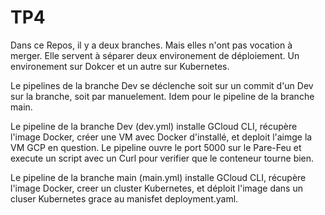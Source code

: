# TP4

Dans ce Repos, il y a deux branches.
Mais elles n'ont pas vocation à merger.
Elle servent à séparer deux environement de déploiement.
Un environement sur Dokcer et un autre sur Kubernetes.

Le pipelines de la branche Dev se déclenche soit sur un commit d'un Dev sur la branche, soit par manuelement.
Idem pour le pipeline de la branche main.

Le pipeline de la branche Dev (dev.yml) installe GCloud CLI, récupère l'image Docker, créer une VM avec Docker d'installé, et deploit l'aimge la VM GCP en question.
Le pipeline ouvre le port 5000 sur le Pare-Feu et execute un script avec un Curl pour verifier que le conteneur tourne bien.

Le pipeline de la branche main (main.yml) installe GCloud CLI, récupère l'image Docker, creer un cluster Kubernetes, et déploit l'image dans un cluser Kubernetes
grace au manisfet deployment.yaml.


